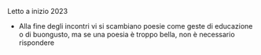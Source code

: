 Letto a inizio 2023

- Alla fine degli incontri vi si scambiano poesie come geste di educazione o di buongusto, ma se una poesia è troppo bella, non è necessario rispondere